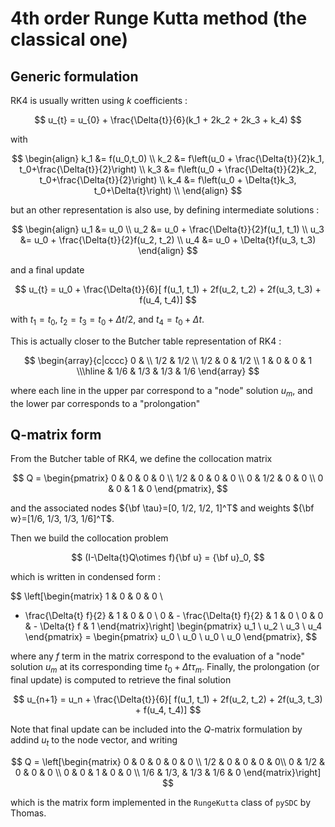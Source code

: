 # 4th order Runge Kutta method (the classical one)

## Generic formulation

RK4 is usually written using $k$ coefficients :

$$
u_{t} = u_{0} + \frac{\Delta{t}}{6}(k_1 + 2k_2 + 2k_3 + k_4)
$$

with

$$
\begin{align}
k_1 &= f(u_0,t_0) \\
k_2 &= f\left(u_0 + \frac{\Delta{t}}{2}k_1,
    t_0+\frac{\Delta{t}}{2}\right) \\
k_3 &= f\left(u_0 + \frac{\Delta{t}}{2}k_2,
    t_0+\frac{\Delta{t}}{2}\right) \\
k_4 &= f\left(u_0 + \Delta{t}k_3,
    t_0+\Delta{t}\right) \\
\end{align}
$$

but an other representation is also use, by defining intermediate
solutions :

$$
\begin{align}
u_1 &= u_0 \\
u_2 &= u_0 + \frac{\Delta{t}}{2}f(u_1, t_1) \\
u_3 &= u_0 + \frac{\Delta{t}}{2}f(u_2, t_2) \\
u_4 &= u_0 + \Delta{t}f(u_3, t_3)
\end{align}
$$

and a final update

$$
u_{t} = u_0 + \frac{\Delta{t}}{6}[
    f(u_1, t_1) + 2f(u_2, t_2) + 2f(u_3, t_3) + f(u_4, t_4)]
$$

with $t_1 = t_0$, $t_2 = t_3 = t_0 + \Delta{t}/2$,
and $t_4 = t_0 + \Delta{t}$.

This is actually closer to the Butcher table representation of RK4 :

$$
\begin{array}{c|cccc}
0 & \\
1/2 & 1/2 \\
1/2 & 0 & 1/2 \\
1 & 0 & 0 & 1 \\\hline
  & 1/6 & 1/3 & 1/3 & 1/6
\end{array}
$$

where each line in the upper par correspond to a "node" solution $u_m$, and the lower par corresponds to a "prolongation"

## Q-matrix form

From the Butcher table of RK4, we define the collocation matrix

$$
Q = \begin{pmatrix}
    0 & 0 & 0 & 0 \\
    1/2 & 0 & 0 & 0 \\
    0 & 1/2 & 0 & 0 \\
    0 & 0 & 1 & 0
\end{pmatrix},
$$

and the associated nodes
${\bf \tau}=[0, 1/2, 1/2, 1]^T$ and weights
${\bf w}=[1/6, 1/3, 1/3, 1/6]^T$.

Then we build the collocation problem

$$
(I-\Delta{t}Q\otimes f){\bf u} = {\bf u}_0,
$$

which is written in condensed form :

$$
\left[\begin{matrix}
1 & 0 & 0 & 0 \\
- \frac{\Delta{t} f}{2} & 1 & 0 & 0 \\
0 & - \frac{\Delta{t} f}{2} & 1 & 0 \\
0 & 0 & - \Delta{t} f & 1
\end{matrix}\right]
\begin{pmatrix}
u_1 \\ u_2 \\ u_3 \\ u_4
\end{pmatrix}
=
\begin{pmatrix}
u_0 \\ u_0 \\ u_0 \\ u_0
\end{pmatrix},
$$

where any $f$ term in the matrix correspond to the evaluation of a "node" solution $u_m$ at its corresponding time $t_0 + \Delta{t}\tau_m$.
Finally, the prolongation (or final update) is computed to retrieve the final solution

$$
u_{n+1} = u_n + \frac{\Delta{t}}{6}[
    f(u_1, t_1) + 2f(u_2, t_2) + 2f(u_3, t_3) + f(u_4, t_4)]
$$

Note that final update can be included into the $Q$-matrix formulation by addind $u_t$ to the node vector, and writing

$$
Q = \left[\begin{matrix}
0 & 0 & 0 & 0 & 0 \\
1/2 & 0 & 0 & 0 & 0\\
0 & 1/2 & 0 & 0 & 0 \\
0 & 0 & 1 & 0 & 0 \\
1/6 & 1/3, & 1/3 & 1/6 & 0
\end{matrix}\right]
$$

which is the matrix form implemented in the `RungeKutta` class of `pySDC` by Thomas.